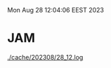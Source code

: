 Mon Aug 28 12:04:06 EEST 2023
# JAM
<a href='./cache/202308/28_12.log'>./cache/202308/28_12.log</a>

